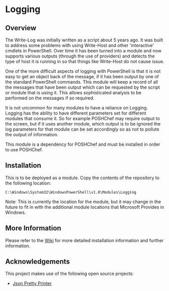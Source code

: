 Logging
============

## Overview

The Write-Log was initially written as a script about 5 years ago.  It was built to address some problems with using Write-Host and other 'interactive' cmdlets in PowerShell.  Over time it has been turned into a module and now supports various outputs (through the use of providers) and detects the type of host it is running in so that things like Write-Host do not cause issue.

One of the more difficult aspects of logging with PowerShell is that it is not easy to get an object back of the message, if it has been output by one of the standard PowerShell commands.  This module will keep a record of all the messages that have been output which can be requested by the script or module that is using it.  This allows sophisticated analysis to be performed on the messages if so required.

It is not uncommon for many modules to have a reliance on Logging.  Logging has the ability to have different parameters set for different modules that consume it.  So for example POSHChef may require output to the screen, but if it uses another module, which output is to be ignored the log parameters for that module can be set accordingly so as not to pollute the output of information.

This module is a dependency for POSHChef and must be installed in order to use POSHChef.

## Installation

This is to be deployed as a module.  Copy the contents of the repository to the following location:

    C:\Windows\System32\WindowsPowerShell\v1.0\Modules\Logging

Note:  This is currently the location for the module, but it may change in the future to fit in with the additional module locations that Microsoft Provides in Windows.

## More Information

Please refer to the [Wiki](http://github.com/POSHChef/Logging/wiki) for more detailed installation information and further information.

## Acknowledgements

This project makes use of the following open source projects:

- [Json Pretty Printer](http://www.markdavidrogers.com/json-pretty-printerbeautifier-library-for-net/)
